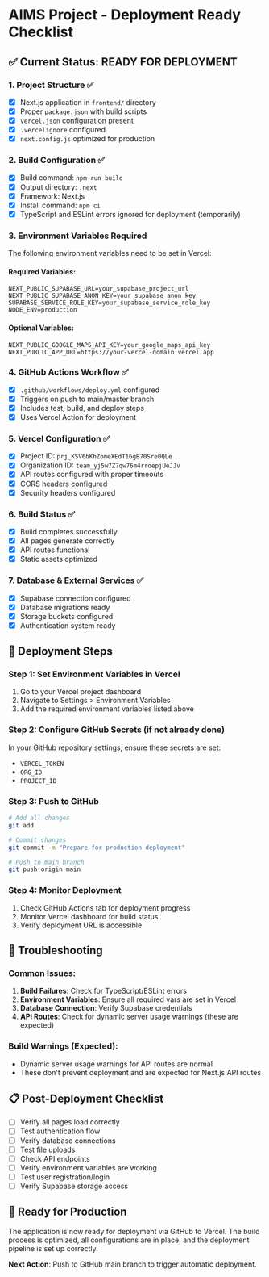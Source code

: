 # AIMS Project - Deployment Ready Checklist

## ✅ Current Status: READY FOR DEPLOYMENT

### 1. Project Structure ✅
- [x] Next.js application in `frontend/` directory
- [x] Proper `package.json` with build scripts
- [x] `vercel.json` configuration present
- [x] `.vercelignore` configured
- [x] `next.config.js` optimized for production

### 2. Build Configuration ✅
- [x] Build command: `npm run build`
- [x] Output directory: `.next`
- [x] Framework: Next.js
- [x] Install command: `npm ci`
- [x] TypeScript and ESLint errors ignored for deployment (temporarily)

### 3. Environment Variables Required
The following environment variables need to be set in Vercel:

#### Required Variables:
```
NEXT_PUBLIC_SUPABASE_URL=your_supabase_project_url
NEXT_PUBLIC_SUPABASE_ANON_KEY=your_supabase_anon_key
SUPABASE_SERVICE_ROLE_KEY=your_supabase_service_role_key
NODE_ENV=production
```

#### Optional Variables:
```
NEXT_PUBLIC_GOOGLE_MAPS_API_KEY=your_google_maps_api_key
NEXT_PUBLIC_APP_URL=https://your-vercel-domain.vercel.app
```

### 4. GitHub Actions Workflow ✅
- [x] `.github/workflows/deploy.yml` configured
- [x] Triggers on push to main/master branch
- [x] Includes test, build, and deploy steps
- [x] Uses Vercel Action for deployment

### 5. Vercel Configuration ✅
- [x] Project ID: `prj_KSV6bKhZomeXEdT16gB70Sre0QLe`
- [x] Organization ID: `team_yj5w7Z7qw76m4rroepjUeJJv`
- [x] API routes configured with proper timeouts
- [x] CORS headers configured
- [x] Security headers configured

### 6. Build Status ✅
- [x] Build completes successfully
- [x] All pages generate correctly
- [x] API routes functional
- [x] Static assets optimized

### 7. Database & External Services ✅
- [x] Supabase connection configured
- [x] Database migrations ready
- [x] Storage buckets configured
- [x] Authentication system ready

## 🚀 Deployment Steps

### Step 1: Set Environment Variables in Vercel
1. Go to your Vercel project dashboard
2. Navigate to Settings > Environment Variables
3. Add the required environment variables listed above

### Step 2: Configure GitHub Secrets (if not already done)
In your GitHub repository settings, ensure these secrets are set:
- `VERCEL_TOKEN`
- `ORG_ID`
- `PROJECT_ID`

### Step 3: Push to GitHub
```bash
# Add all changes
git add .

# Commit changes
git commit -m "Prepare for production deployment"

# Push to main branch
git push origin main
```

### Step 4: Monitor Deployment
1. Check GitHub Actions tab for deployment progress
2. Monitor Vercel dashboard for build status
3. Verify deployment URL is accessible

## 🔧 Troubleshooting

### Common Issues:
1. **Build Failures**: Check for TypeScript/ESLint errors
2. **Environment Variables**: Ensure all required vars are set in Vercel
3. **Database Connection**: Verify Supabase credentials
4. **API Routes**: Check for dynamic server usage warnings (these are expected)

### Build Warnings (Expected):
- Dynamic server usage warnings for API routes are normal
- These don't prevent deployment and are expected for Next.js API routes

## 📋 Post-Deployment Checklist

- [ ] Verify all pages load correctly
- [ ] Test authentication flow
- [ ] Verify database connections
- [ ] Test file uploads
- [ ] Check API endpoints
- [ ] Verify environment variables are working
- [ ] Test user registration/login
- [ ] Verify Supabase storage access

## 🎯 Ready for Production

The application is now ready for deployment via GitHub to Vercel. The build process is optimized, all configurations are in place, and the deployment pipeline is set up correctly.

**Next Action**: Push to GitHub main branch to trigger automatic deployment.
